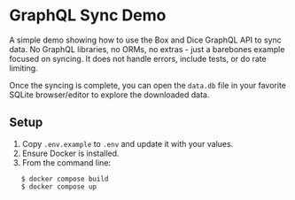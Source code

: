 # GraphQL Sync Demo

A simple demo showing how to use the Box and Dice GraphQL API to sync data.  No GraphQL libraries, no ORMs, no extras - just a barebones example focused on syncing.  It does not handle errors, include tests, or do rate limiting.

Once the syncing is complete, you can open the `data.db` file in your favorite SQLite browser/editor to explore the downloaded data.

## Setup

1. Copy `.env.example` to `.env` and update it with your values.
2. Ensure Docker is installed.
3. From the command line:
```
   $ docker compose build
   $ docker compose up
```

